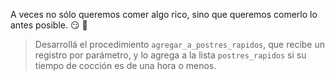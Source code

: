A veces no sólo queremos comer algo rico, sino que queremos comerlo lo antes posible. :smirk: :cake:

> Desarrollá el procedimiento `agregar_a_postres_rapidos`, que recibe un registro por parámetro, y lo agrega a la lista `postres_rapidos` si su tiempo de cocción es de una hora o menos.
